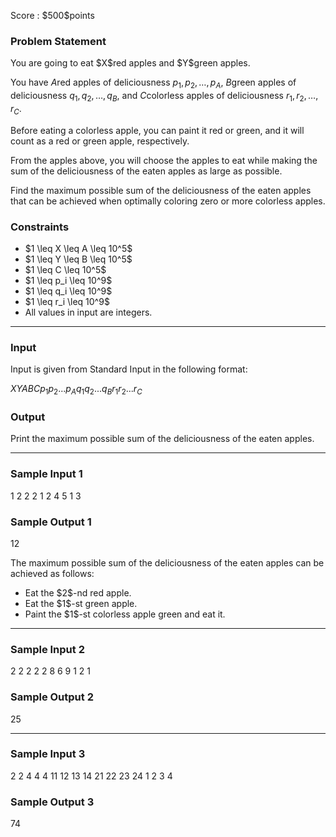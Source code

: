 
<div>

<span>

<span>

<p>
Score : $500$points
</p>

<div>

<section>

### **Problem Statement**

<p>
You are going to eat $X$red apples and $Y$green apples.

You have $A$red apples of deliciousness $p_1,p_2, \dots, p_A$, $B$green apples of deliciousness $q_1,q_2, \dots, q_B$, and $C$colorless apples of deliciousness $r_1,r_2, \dots, r_C$.

Before eating a colorless apple, you can paint it red or green, and it will count as a red or green apple, respectively.

From the apples above, you will choose the apples to eat while making the sum of the deliciousness of the eaten apples as large as possible.

Find the maximum possible sum of the deliciousness of the eaten apples that can be achieved when optimally coloring zero or more colorless apples.
</p>

</section>

</div>

<div>

<section>

### **Constraints**

<ul>

<li>
$1 \leq X \leq A \leq 10^5$
</li>

<li>
$1 \leq Y \leq B \leq 10^5$
</li>

<li>
$1 \leq C \leq 10^5$
</li>

<li>
$1 \leq p_i \leq 10^9$
</li>

<li>
$1 \leq q_i \leq 10^9$
</li>

<li>
$1 \leq r_i \leq 10^9$
</li>

<li>
All values in input are integers.
</li>

</ul>

</section>

</div>

---

<div>

<div>

<section>

### **Input**

<p>
Input is given from Standard Input in the following format:
</p>

<div>

$X$$Y$$A$$B$$C$$p_1$$p_2$$...$$p_A$$q_1$$q_2$$...$$q_B$$r_1$$r_2$$...$$r_C$
</div>

</section>

</div>

<div>

<section>

### **Output**

<p>
Print the maximum possible sum of the deliciousness of the eaten apples.
</p>

</section>

</div>

</div>

---

<div>

<section>

### **Sample Input 1**

<div>

1 2 2 2 1
2 4
5 1
3

</div>

</section>

</div>

<div>

<section>

### **Sample Output 1**

<div>

12

</div>

<p>
The maximum possible sum of the deliciousness of the eaten apples can be achieved as follows:
</p>

<ul>

<li>
Eat the $2$-nd red apple.
</li>

<li>
Eat the $1$-st green apple.
</li>

<li>
Paint the $1$-st colorless apple green and eat it.
</li>

</ul>

</section>

</div>

---

<div>

<section>

### **Sample Input 2**

<div>

2 2 2 2 2
8 6
9 1
2 1

</div>

</section>

</div>

<div>

<section>

### **Sample Output 2**

<div>

25

</div>

</section>

</div>

---

<div>

<section>

### **Sample Input 3**

<div>

2 2 4 4 4
11 12 13 14
21 22 23 24
1 2 3 4

</div>

</section>

</div>

<div>

<section>

### **Sample Output 3**

<div>

74

</div>

</section>

</div>

</span>

</span>

</div>

